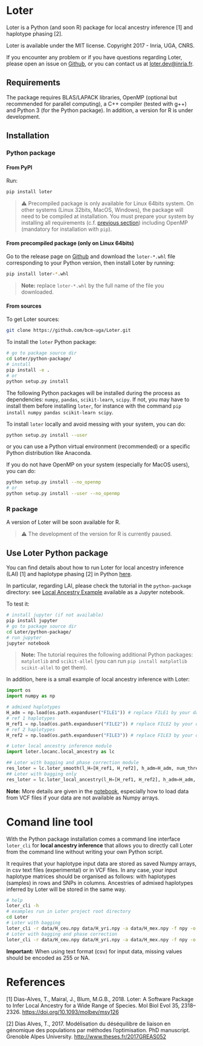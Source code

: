 # Loter

Loter is a Python (and soon R) package for local ancestry inference [1] and haplotype phasing [2].

Loter is available under the MIT license. Copyright 2017 - Inria, UGA, CNRS.

If you encounter any problem or if you have questions regarding Loter,
please open an issue on [Github](https://github.com/bcm-uga/Loter.git),
or you can contact us at <loter.dev@inria.fr>.

## Requirements

The package requires BLAS/LAPACK libraries, OpenMP (optional but recommended for parallel computing), a C++ compiler (tested with g++) and Python 3 (for the Python package). In addition, a version for R is under development.

## Installation

### Python package

#### From PyPI

Run:
```bash
pip install loter
```

> :warning: Precompiled package is only available for Linux 64bits system. On other systems (Linux 32bits, MacOS, Windows), the package will need to be compiled at installation. You must prepare your system by installing all requirements (c.f. [previous section](#requirements)) including OpenMP (mandatory for installation with `pip`).

#### From precompiled package (only on Linux 64bits)

Go to the release page on [Github](https://github.com/bcm-uga/Loter/releases) and download the `loter-*.whl` file corresponding to your Python version, then install Loter by running:
```bash
pip install loter-*.whl
```

> **Note:** replace `loter-*.whl` by the full name of the file you downloaded.

#### From sources

To get Loter sources:
```bash
git clone https://github.com/bcm-uga/Loter.git
```

To install the `loter` Python package:
```bash
# go to package source dir
cd Loter/python-package/
# install
pip install -e .
# or
python setup.py install
```

The following Python packages will be installed during the process as dependencies: `numpy`, `pandas`, `scikit-learn`, `scipy`. If not, you may have to install them before installing `loter`, for instance with the command `pip install numpy pandas scikit-learn scipy`.

To install `loter` locally and avoid messing with your system, you can do:
```bash
python setup.py install --user
```
or you can use a Python virtual environment (recommended) or a specific Python distribution like Anaconda.

If you do not have OpenMP on your system (especially for MacOS users), you can do:
```bash
python setup.py install --no_openmp
# or
python setup.py install --user --no_openmp
```

### R package

A version of Loter will be soon available for R.

> :warning: The development of the version for R is currently paused.


## Use Loter Python package

You can find details about how to run Loter for local ancestry inference (LAI) [1]
and haplotype phasing [2] in Python [here](./python-package/README.md).

In particular, regarding LAI, please check the tutorial in the `python-package` directory:
see [Local Ancestry Example](./python-package/Local_Ancestry_Example.ipynb) available as a Jupyter notebook.

To test it:
```bash
# install jupyter (if not available)
pip install jupyter
# go to package source dir
cd Loter/python-package/
# run jupyter
jupyter notebook
```

> **Note:** The tutorial requires the following additional Python packages: `matplotlib` and `scikit-allel` (you can run `pip install matplotlib scikit-allel` to get them).

In addition, here is a small example of local ancestry inference with Loter:
```python
import os
import numpy as np

# admixed haplotypes
H_adm = np.load(os.path.expanduser("FILE1")) # replace FILE1 by your data file name
# ref 1 haplotypes
H_ref1 = np.load(os.path.expanduser("FILE2")) # replace FILE2 by your data file name
# ref 2 haplotypes
H_ref2 = np.load(os.path.expanduser("FILE3")) # replace FILE3 by your data file name

# Loter local ancestry inference module
import loter.locanc.local_ancestry as lc

## Loter with bagging and phase correction module
res_loter = lc.loter_smooth(l_H=[H_ref1, H_ref2], h_adm=H_adm, num_threads=8) ## set the number of threads
## Loter with bagging only
res_loter = lc.loter_local_ancestry(l_H=[H_ref1, H_ref2], h_adm=H_adm, num_threads=8) ## set the number of threads
```

**Note:** More details are given in the [notebook](./python-package/Local_Ancestry_Example.ipynb),
especially how to load data from VCF files if your data are not available as Numpy arrays.


# Comand line tool

With the Python package installation comes a command line interface `loter_cli`
for **local ancestry inference** that allows you to directly call Loter
from the command line without writing your own Python script.

It requires that your haplotype input data are stored as saved Numpy arrays,
in csv text files (experimental) or in VCF files. In any case, your input
haplotype matrices should be organised as follows: with haplotypes (samples)
in rows and SNPs in columns. Ancestries of admixed haplotypes inferred by Loter
will be stored in the same way.

```bash
# help
loter_cli -h
# examples run in Loter project root directory
cd Loter
# Loter with bagging
loter_cli -r data/H_ceu.npy data/H_yri.npy -a data/H_mex.npy -f npy -o tmp.npy -n 8 -v
# Loter with bagging and phase correction
loter_cli -r data/H_ceu.npy data/H_yri.npy -a data/H_mex.npy -f npy -o tmp.npy -n 8 -pc -v
```

**Important:** When using text format (csv) for input data, missing values should be encoded as 255 or NA.


# References

[1] Dias-Alves, T., Mairal, J., Blum, M.G.B., 2018. Loter: A Software Package to Infer Local Ancestry for a Wide Range of Species. Mol Biol Evol 35, 2318–2326. https://doi.org/10.1093/molbev/msy126

[2] Dias Alves, T., 2017. Modélisation du déséquilibre de liaison en génomique des  populations par méthodes l’optimisation. PhD manuscript. Grenoble Alpes University. http://www.theses.fr/2017GREAS052

